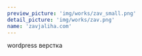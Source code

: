 ```yaml
---
preview_picture: 'img/works/zav_small.png'
detail_picture: 'img/works/zav.png'
name: 'zavjaliha.com'
---
```

wordpress верстка  
